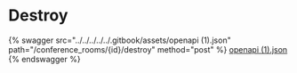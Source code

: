 # Destroy

{% swagger src="../../../../../.gitbook/assets/openapi (1).json" path="/conference_rooms/{id}/destroy" method="post" %}
[openapi (1).json](<../../../../../.gitbook/assets/openapi (1).json>)
{% endswagger %}

